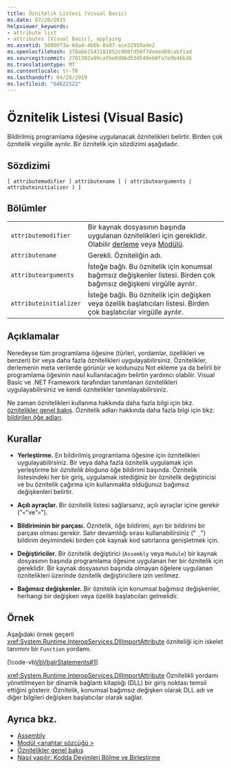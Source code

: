 ```yaml
---
title: Öznitelik Listesi (Visual Basic)
ms.date: 07/20/2015
helpviewer_keywords:
- attribute list
- attributes [Visual Basic], applying
ms.assetid: 5880073a-68a4-4b6b-8a07-ace32959a4e2
ms.openlocfilehash: 378a6b1543181052c000fd58f7deeed88cabf1ad
ms.sourcegitcommit: 2701302a99cafbe0d86d53d540eb0fa7e9b46b36
ms.translationtype: MT
ms.contentlocale: tr-TR
ms.lasthandoff: 04/28/2019
ms.locfileid: "64622522"
---
```

# <a name="attribute-list-visual-basic"></a>Öznitelik Listesi (Visual Basic)
Bildirilmiş programlama öğesine uygulanacak öznitelikleri belirtir. Birden çok öznitelik virgülle ayrılır. Bir öznitelik için sözdizimi aşağıdadır.  
  
## <a name="syntax"></a>Sözdizimi  
  
```  
[ attributemodifier ] attributename [ ( attributearguments | attributeinitializer ) ]  
```  
  
## <a name="parts"></a>Bölümler  
|||
|---|---|
|`attributemodifier`|Bir kaynak dosyasının başında uygulanan öznitelikleri için gereklidir. Olabilir [derleme](../../../visual-basic/language-reference/modifiers/assembly.md) veya [Modülü](../../../visual-basic/language-reference/modifiers/module-keyword.md).|
|`attributename`| Gerekli. Özniteliğin adı.|
|`attributearguments`|İsteğe bağlı. Bu öznitelik için konumsal bağımsız değişkenler listesi. Birden çok bağımsız değişkeni virgülle ayrılır.|
|`attributeinitializer`|İsteğe bağlı. Bu öznitelik için değişken veya özellik başlatıcıları listesi. Birden çok başlatıcılar virgülle ayrılır.|
  
## <a name="remarks"></a>Açıklamalar  
 Neredeyse tüm programlama öğesine (türleri, yordamlar, özellikleri ve benzeri) bir veya daha fazla öznitelikleri uygulayabilirsiniz. Öznitelikler, derlemenin meta verilerde görünür ve kodunuzu Not ekleme ya da belirli bir programlama öğesinin nasıl kullanılacağını belirtin yardımcı olabilir. Visual Basic ve .NET Framework tarafından tanımlanan öznitelikleri uygulayabilirsiniz ve kendi öznitelikler tanımlayabilirsiniz.  

 Ne zaman öznitelikleri kullanma hakkında daha fazla bilgi için bkz. [öznitelikler genel bakış](../../../visual-basic/programming-guide/concepts/attributes/index.md). Öznitelik adları hakkında daha fazla bilgi için bkz: [bildirilen öğe adları](../../../visual-basic/programming-guide/language-features/declared-elements/declared-element-names.md).  
  
## <a name="rules"></a>Kurallar  
  
- **Yerleştirme.** En bildirilmiş programlama öğesine için öznitelikleri uygulayabilirsiniz. Bir veya daha fazla öznitelik uygulamak için yerleştirme bir *öznitelik bloğuna* öğe bildirimi başında. Öznitelik listesindeki her bir giriş, uygulamak istediğiniz bir öznitelik değiştiricisi ve bu öznitelik çağırma için kullanmakta olduğunuz bağımsız değişkenleri belirtir.  
  
- **Açılı ayraçlar.** Bir öznitelik listesi sağlarsanız, açılı ayraçlar içine gerekir ("`<`"ve"`>`").  
  
- **Bildiriminin bir parçası.** Öznitelik, öğe bildirimi, ayrı bir bildirimi bir parçası olması gerekir. Satır devamlılığı sırası kullanabilirsiniz (" `_`") bildirim deyimindeki birden çok kaynak kod satırlarına genişletmek için.  
  
- **Değiştiriciler.** Bir öznitelik değiştirici (`Assembly` veya `Module`) bir kaynak dosyasının başında programlama öğesine uygulanan her bir öznitelik için gereklidir. Bir kaynak dosyasının başında olmayan öğelere uygulanan öznitelikleri üzerinde öznitelik değiştiricilere izin verilmez.  
  
- **Bağımsız değişkenler.** Bir öznitelik için konumsal bağımsız değişkenler, herhangi bir değişken veya özellik başlatıcıları gelmelidir.  
  
## <a name="example"></a>Örnek  
 Aşağıdaki örnek geçerli <xref:System.Runtime.InteropServices.DllImportAttribute> özniteliği için iskelet tanımını bir `Function` yordamı.  
  
 [!code-vb[VbVbalrStatements#1](~/samples/snippets/visualbasic/VS_Snippets_VBCSharp/VbVbalrStatements/VB/Class1.vb#1)]  
  
 <xref:System.Runtime.InteropServices.DllImportAttribute> Öznitelikli yordamı yönetilmeyen bir dinamik bağlantı kitaplığı (DLL) bir giriş noktası temsil ettiğini gösterir. Öznitelik, konumsal bağımsız değişken olarak DLL adı ve diğer bilgileri değişken başlatıcılar olarak sağlar.  
  
## <a name="see-also"></a>Ayrıca bkz.

- [Assembly](../../../visual-basic/language-reference/modifiers/assembly.md)
- [Modül \<anahtar sözcüğü >](../../../visual-basic/language-reference/modifiers/module-keyword.md)
- [Öznitelikler genel bakış](../../../visual-basic/programming-guide/concepts/attributes/index.md)
- [Nasıl yapılır: Kodda Deyimleri Bölme ve Birleştirme](../../../visual-basic/programming-guide/program-structure/how-to-break-and-combine-statements-in-code.md)
